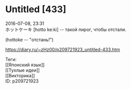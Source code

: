 Untitled [433]
===============

   
 2016-07-08, 23:31   
  ホットケーキ [hotto ke:ki] -- такой пирог, чтобы отстали.   
   
 (hottoke -- "отстань!")   
    
 <https://diary.ru/~zHz00/p209721923_untitled-433.htm>   
   
 Теги:   
 [[Японский язык]]   
 [[Тухлые идеи]]   
 [[Викторика]]   
 ID: p209721923